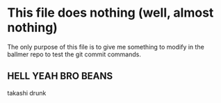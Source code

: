 # This file does nothing (well, almost nothing)

The only purpose of this file is to give me something to modify in the 
ballmer repo to test the git commit commands. 



## HELL YEAH BRO BEANS
takashi drunk
